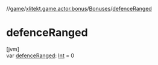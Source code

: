 //[game](../../../index.md)/[xlitekt.game.actor.bonus](../index.md)/[Bonuses](index.md)/[defenceRanged](defence-ranged.md)

# defenceRanged

[jvm]\
var [defenceRanged](defence-ranged.md): [Int](https://kotlinlang.org/api/latest/jvm/stdlib/kotlin/-int/index.html) = 0
